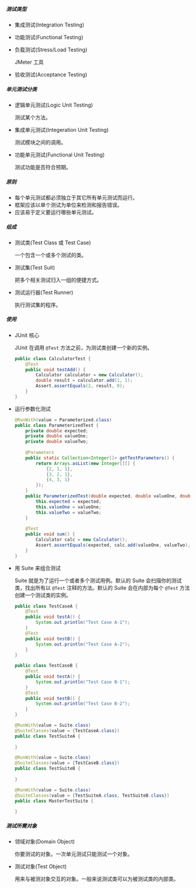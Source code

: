 ##### 测试类型

- 集成测试(Integration Testing)

- 功能测试(Functional Testing)

- 负载测试(Stress/Load Testing)

    JMeter 工具

- 验收测试(Acceptance Testing)

##### 单元测试分类

- 逻辑单元测试(Logic Unit Testing)

    测试某个方法。

- 集成单元测试(Integeration Unit Testing)

    测试模块之间的调用。

- 功能单元测试(Functional Unit Testing)

    测试功能是否符合预期。

##### 原则

- 每个单元测试都必须独立于其它所有单元测试而运行。
- 框架应该以单个测试为单位来检测和报告错误。
- 应该易于定义要运行哪些单元测试。

##### 组成

- 测试类(Test Class 或 Test Case)

    一个包含一个或多个测试的类。

- 测试集(Test Suit)

    把多个相关测试归入一组的便捷方式。

- 测试运行器(Test Runner)

    执行测试集的程序。

##### 使用

- JUnit 核心

    JUnit 在调用 `@Test` 方法之前，为测试类创建一个新的实例。

    ```java
    public class CalculatorTest {
        @Test
        public void testAdd() {
            Calculator calculator = new Calculator();
            double result = calculator.add(1, 1);
            Assert.assertEquals(2, result, 0);
        }
    }
    ```

- 运行参数化测试

    ```java
    @RunWith(value = Parameterized.class) 
    public class ParameterizedTest {
        private double expected;
        private double valueOne;
        private double valueTwo;
        
        @Parameters
        public static Collection<Integer[]> getTestParameters() {
            return Arrays.asList(new Integer[][] {
                {2, 1, 1},
                {3, 2, 1},
                {4, 3, 1}
            });
        }
        public ParameterizedTest(double expected, double valueOne, double valueTwo) {
            this.expected = expected;
            this.valueOne = valueOne;
            this.valueTwo = valueTwo;
        }
        
        @Test 
        public void sum() {
            Calculator calc = new Calculator();
            Assert.assertEquals(expected, calc.add(valueOne, valueTwo), 0);
        }
    }
    ```

- 用 Suite 来组合测试

    Suite 就是为了运行一个或者多个测试用例。默认的 Suite 会扫描你的测试类，找出所有以 `@Test` 注释的方法。默认的 Suite 会在内部为每个 `@Test` 方法创建一个测试类的实例。

    ```java
    public class TestCaseA {
        @Test
        public void testA() {
            System.out.println("Test Case A-1");
        }
        @Test
        public void testB() {
            System.out.println("Test Case A-2");
        }
    }
    
    public class TestCaseB {
        @Test
        public void testA() {
            System.out.println("Test Case B-1");
        }
        @Test
        public void testB() {
            System.out.println("Test Case B-2");
        }
    }
    
    @RunWith(value = Suite.class)
    @SuiteClasses(value = {TestCaseA.class})
    public class TestSuiteA {
        
    }
    
    @RunWith(value = Suite.class)
    @SuiteClasses(value = {TestCaseB.class})
    public class TestSuiteB {
        
    }
    
    @RunWith(value = Suite.class)
    @SuiteClasses(value = {TestSuiteA.class, TestSuiteB.class})
    public class MasterTestSuite {
        
    }
    ```

##### 测试所需对象

- 领域对象(Domain Object)

    你要测试的对象。一次单元测试只能测试一个对象。

- 测试对象(Test Object)

    用来与被测对象交互的对象。一般来说测试类可以为被测试类的内部类。